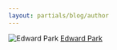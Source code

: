 ```yaml
---
layout: partials/blog/author
---
```


![Edward Park](//assets/img/team/members/small/EdwardPark.png)
[Edward Park](https://www.linkedin.com/in/edward-park-a697a4b1/ "link")

